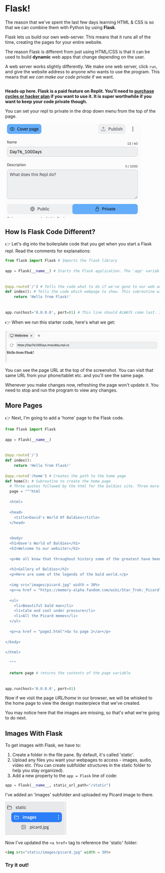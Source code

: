 # Flask! 

The reason that we've spent the last few days learning HTML & CSS is so that we can combine them with Python by using **Flask**.

Flask lets us build our own web-server. This means that it runs all of the time, creating the pages for your entire website.

The reason Flask is different from just using HTML/CSS is that it can be used to build **dynamic** web apps that change depending on the user.

A web server works slightly differently. We make one web server, click `run`, and give the website address to anyone who wants to use the program. This means that *we can make our code private* if we want.
##
**Heads up here. Flask is a paid feature on Replit. You'll need to [purchase cycles or hacker plan](https://replit.com/pricing) if you want to use it.  It is super worthwhile if you want to keep your code private though.**

You can set your repl to private in the drop down menu from the top of the page.

![](resources/01_flask1.png)

## How Is Flask Code Different?

👉 Let's dig into the boilerplate code that you get when you start a Flask repl. Read the comments for explanations:


```python
from flask import Flask # Imports the flask library

app = Flask(__name__) # Starts the Flask application. The 'app' variable is very important. We'll be using that later.


@app.route('/') # Tells the code what to do if we've gone to our web address with just a / after the URL
def index(): # Tells the code which webpage to show. This subroutine will display the 'Hello from Flask' page
    return 'Hello from Flask!'


app.run(host='0.0.0.0', port=81) # This line should ALWAYS come last. It's the line that turns on the Flask server.

```

👉 When we run this starter code, here's what we get:

![](resources/01_flask2.png)

You can see the page URL at the top of the screenshot. You can visit that same URL from your phone/tablet etc. and you'll see the same page.

Whenever you make changes now, refreshing the page won't update it. You need to stop and run the program to view any changes.

## More Pages

👉 Next, I'm going to add a 'home' page to the Flask code.

```python
from flask import Flask

app = Flask(__name__)


@app.route('/')
def index():
    return 'Hello from Flask!'

@app.route('/home') # Creates the path to the home page
def home(): # Subroutine to create the home page
  # Three quotes followed by the html for the baldies site. Three more quotes to close. All the HTML is assigned to the 'page' variable
  page = """html
  
  <html>
    
  <head>
    <title>David's World Of Baldies</title>
  </head>


  <body>
  <h1>Dave's World of Baldies</h1> 
  <h2>Welcome to our website!</h2>

  <p>We all know that throughout history some of the greatest have been Baldies, let's see the epicness of their heads bereft of hair.</p>

  <h2>Gallery of Baldies</h2>
  <p>Here are some of the legends of the bald world.</p>

  <img src="images/picard.jpg" width = 30%> 
  <p><a href = "https://memory-alpha.fandom.com/wiki/Star_Trek:_Picard">Captain Jean Luc Picard: Baldest Star Trek captain, and legend.</a></p>

  <ul>
    <li>Beautiful bald man</li>
    <li>Calm and cool under pressure</li>
    <li>All the Picard memes</li>
  </ul>

  <p><a href = "page2.html">Go to page 2</a></p>
  
</body>
  
</html>
  
  """
  
  return page # returns the contents of the page variable


app.run(host='0.0.0.0', port=81)

```

Now if we visit the page *URL/home* in our browser, we will be whisked to the home page to view the design masterpiece that we've created.

You may notice here that the images are missing, so that's what we're going to do next.

## Images With Flask

To get images with Flask, we have to:

1. Create a folder in the file pane. By default, it's called 'static'.
2. Upload any files you want your webpages to access - images, audio, video etc. (You can create subfolder structures in the static folder to help you stay organized).
3. Add a new property to the `app = Flask` line of code:
```python
app = Flask(__name__, static_url_path="/static")
```
I've added an 'images' subfolder and uploaded my Picard image to there. 

![](resources/01_flask3.png)

Now I've updated the `<a href>` tag to reference the 'static' folder:

```html
<img src="static/images/picard.jpg" width = 30%> 
```



### Try it out!